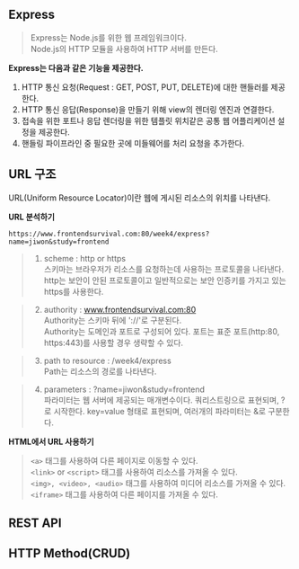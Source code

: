 ## Express

> Express는 Node.js를 위한 웹 프레임워크이다.   
> Node.js의 HTTP 모듈을 사용하여 HTTP 서버를 만든다.   

**Express는 다음과 같은 기능을 제공한다.**

1. HTTP 통신 요청(Request : GET, POST, PUT, DELETE)에 대한 핸들러를 제공한다.
2. HTTP 통신 응답(Response)을 만들기 위해 view의 렌더링 엔진과 연결한다.
3. 접속을 위한 포트나 응답 렌더링을 위한 템플릿 위치같은 공통 웹 어플리케이션 설정을 제공한다.
4. 핸들링 파이프라인 중 필요한 곳에 미들웨어를 처리 요청을 추가한다.


## URL 구조

URL(Uniform Resource Locator)이란 웹에 게시된 리소스의 위치를 나타낸다.

**URL 분석하기**

 ```https://www.frontendsurvival.com:80/week4/express?name=jiwon&study=frontend```

>1. scheme : http or https   
스키마는 브라우저가 리소스를 요청하는데 사용하는 프로토콜을 나타낸다.   
http는 보안이 안된 프로토콜이고 일반적으로는 보안 인증키를 가지고 있는 https를 사용한다.

>2. authority : www.frontendsurvival.com:80   
Authority는 스키마 뒤에 '://'로 구분된다.   
Authority는 도메인과 포트로 구성되어 있다. 포트는 표준 포트(http:80, https:443)를 사용할 경우 생략할 수 있다.

>3. path to resource : /week4/express   
Path는 리소스의 경로를 나타낸다.   

>4. parameters : ?name=jiwon&study=frontend   
파라미터는 웹 서버에 제공되는 매개변수이다. 쿼리스트링으로 표현되며, ?로 시작한다. key=value 형태로 표현되며, 여러개의 파라미터는 &로 구분한다. 

**HTML에서 URL 사용하기**

> `<a>` 태그를 사용하여 다른 페이지로 이동할 수 있다.   
`<link>` or `<script>` 태그를 사용하여 리소스를 가져올 수 있다.   
`<img>, <video>, <audio>` 태그를 사용하여 미디어 리소스를 가져올 수 있다.  
`<iframe>` 태그를 사용하여 다른 페이지를 가져올 수 있다.

## REST API

## HTTP Method(CRUD)